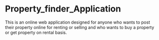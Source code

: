 # Property_finder_Application
This is an online web application designed for anyone who wants to post their property online for renting or selling and who wants to buy a property or get property on rental basis. 
